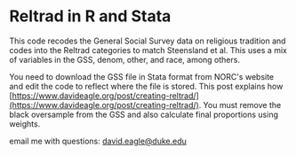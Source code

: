 # Reltrad in R and Stata
This code recodes the General Social Survey data on religious tradition and codes into the Reltrad categories to match Steensland et al. This uses a mix of variables in the GSS, denom, other, and race, among others.

You need to download the GSS file in Stata format from NORC's website and edit the code to reflect where the file is stored. This post explains how [https://www.davideagle.org/post/creating-reltrad/](https://www.davideagle.org/post/creating-reltrad/). You must remove the black oversample from the GSS and also calculate final proportions using weights.

email me with questions: [david.eagle@duke.edu](mailto:david.eagle@duke.edu)
